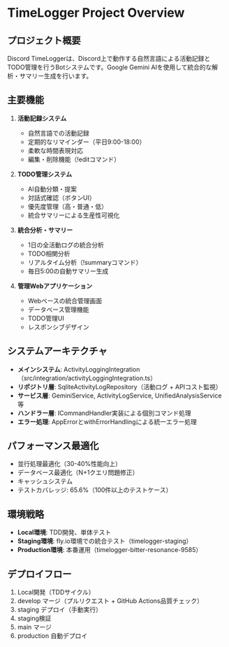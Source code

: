 # TimeLogger Project Overview

## プロジェクト概要
Discord TimeLoggerは、Discord上で動作する自然言語による活動記録とTODO管理を行うBotシステムです。Google Gemini AIを使用して統合的な解析・サマリー生成を行います。

## 主要機能
1. **活動記録システム**
   - 自然言語での活動記録
   - 定期的なリマインダー（平日9:00-18:00）
   - 柔軟な時間表現対応
   - 編集・削除機能（!editコマンド）

2. **TODO管理システム**
   - AI自動分類・提案
   - 対話式確認（ボタンUI）
   - 優先度管理（高・普通・低）
   - 統合サマリーによる生産性可視化

3. **統合分析・サマリー**
   - 1日の全活動ログの統合分析
   - TODO相関分析
   - リアルタイム分析（!summaryコマンド）
   - 毎日5:00の自動サマリー生成

4. **管理Webアプリケーション**
   - Webベースの統合管理画面
   - データベース管理機能
   - TODO管理UI
   - レスポンシブデザイン

## システムアーキテクチャ
- **メインシステム**: ActivityLoggingIntegration（src/integration/activityLoggingIntegration.ts）
- **リポジトリ層**: SqliteActivityLogRepository（活動ログ + APIコスト監視）
- **サービス層**: GeminiService, ActivityLogService, UnifiedAnalysisService等
- **ハンドラー層**: ICommandHandler実装による個別コマンド処理
- **エラー処理**: AppErrorとwithErrorHandlingによる統一エラー処理

## パフォーマンス最適化
- 並行処理最適化（30-40%性能向上）
- データベース最適化（N+1クエリ問題修正）
- キャッシュシステム
- テストカバレッジ: 65.6%（100件以上のテストケース）

## 環境戦略
- **Local環境**: TDD開発、単体テスト
- **Staging環境**: fly.io環境での統合テスト（timelogger-staging）
- **Production環境**: 本番運用（timelogger-bitter-resonance-9585）

## デプロイフロー
1. Local開発（TDDサイクル）
2. develop マージ（プルリクエスト + GitHub Actions品質チェック）
3. staging デプロイ（手動実行）
4. staging検証
5. main マージ
6. production 自動デプロイ